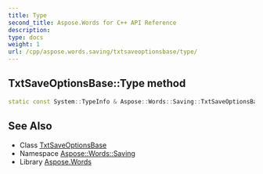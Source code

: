 ```yaml
---
title: Type
second_title: Aspose.Words for C++ API Reference
description: 
type: docs
weight: 1
url: /cpp/aspose.words.saving/txtsaveoptionsbase/type/
---
```

## TxtSaveOptionsBase::Type method




```cpp
static const System::TypeInfo & Aspose::Words::Saving::TxtSaveOptionsBase::Type()
```

## See Also

* Class [TxtSaveOptionsBase](../)
* Namespace [Aspose::Words::Saving](../../)
* Library [Aspose.Words](../../../)
